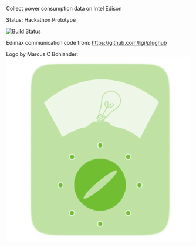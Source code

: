 Collect power consumption data on Intel Edison

Status: Hackathon Prototype

[![Build Status](https://snap-ci.com/ligi/MeterEdison/branch/master/build_image)](https://snap-ci.com/ligi/MeterEdison/branch/master)

Edimax communication code from:
https://github.com/ligi/plughub

Logo by Marcus C Bohlander:
<img src="https://raw.githubusercontent.com/ligi/MeterEdison/master/doc/logo_green.png"/>